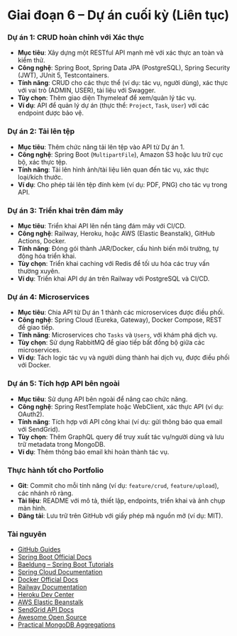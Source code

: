 # Giai đoạn 6 – Dự án cuối kỳ (Liên tục)

### Dự án 1: CRUD hoàn chỉnh với Xác thực
- **Mục tiêu**: Xây dựng một RESTful API mạnh mẽ với xác thực an toàn và kiểm thử.  
- **Công nghệ**: Spring Boot, Spring Data JPA (PostgreSQL), Spring Security (JWT), JUnit 5, Testcontainers.  
- **Tính năng**: CRUD cho các thực thể (ví dụ: tác vụ, người dùng), xác thực với vai trò (ADMIN, USER), tài liệu với Swagger.  
- **Tùy chọn**: Thêm giao diện Thymeleaf để xem/quản lý tác vụ.  
- **Ví dụ**: API để quản lý dự án (thực thể: `Project`, `Task`, `User`) với các endpoint được bảo vệ.  

### Dự án 2: Tải lên tệp
- **Mục tiêu**: Thêm chức năng tải lên tệp vào API từ Dự án 1.  
- **Công nghệ**: Spring Boot (`MultipartFile`), Amazon S3 hoặc lưu trữ cục bộ, xác thực tệp.  
- **Tính năng**: Tải lên hình ảnh/tài liệu liên quan đến tác vụ, xác thực loại/kích thước.  
- **Ví dụ**: Cho phép tải lên tệp đính kèm (ví dụ: PDF, PNG) cho tác vụ trong API.  

### Dự án 3: Triển khai trên đám mây
- **Mục tiêu**: Triển khai API lên nền tảng đám mây với CI/CD.  
- **Công nghệ**: Railway, Heroku, hoặc AWS (Elastic Beanstalk), GitHub Actions, Docker.  
- **Tính năng**: Đóng gói thành JAR/Docker, cấu hình biến môi trường, tự động hóa triển khai.  
- **Tùy chọn**: Triển khai caching với Redis để tối ưu hóa các truy vấn thường xuyên.  
- **Ví dụ**: Triển khai API dự án trên Railway với PostgreSQL và CI/CD.  

### Dự án 4: Microservices
- **Mục tiêu**: Chia API từ Dự án 1 thành các microservices được điều phối.  
- **Công nghệ**: Spring Cloud (Eureka, Gateway), Docker Compose, REST để giao tiếp.  
- **Tính năng**: Microservices cho `Tasks` và `Users`, với khám phá dịch vụ.  
- **Tùy chọn**: Sử dụng RabbitMQ để giao tiếp bất đồng bộ giữa các microservices.  
- **Ví dụ**: Tách logic tác vụ và người dùng thành hai dịch vụ, được điều phối với Docker.  

### Dự án 5: Tích hợp API bên ngoài
- **Mục tiêu**: Sử dụng API bên ngoài để nâng cao chức năng.  
- **Công nghệ**: Spring RestTemplate hoặc WebClient, xác thực API (ví dụ: OAuth2).  
- **Tính năng**: Tích hợp với API công khai (ví dụ: gửi thông báo qua email với SendGrid).  
- **Tùy chọn**: Thêm GraphQL query để truy xuất tác vụ/người dùng và lưu trữ metadata trong MongoDB.  
- **Ví dụ**: Thêm thông báo email khi hoàn thành tác vụ.  

### Thực hành tốt cho Portfolio
- **Git**: Commit cho mỗi tính năng (ví dụ: `feature/crud`, `feature/upload`), các nhánh rõ ràng.  
- **Tài liệu**: README với mô tả, thiết lập, endpoints, triển khai và ảnh chụp màn hình.  
- **Đăng tải**: Lưu trữ trên GitHub với giấy phép mã nguồn mở (ví dụ: MIT).  

### Tài nguyên
- [GitHub Guides](https://guides.github.com)  
- [Spring Boot Official Docs](https://spring.io/projects/spring-boot)  
- [Baeldung – Spring Boot Tutorials](https://www.baeldung.com)  
- [Spring Cloud Documentation](https://spring.io/projects/spring-cloud)  
- [Docker Official Docs](https://docs.docker.com)  
- [Railway Documentation](https://docs.railway.app)  
- [Heroku Dev Center](https://devcenter.heroku.com)  
- [AWS Elastic Beanstalk](https://docs.aws.amazon.com/elasticbeanstalk)  
- [SendGrid API Docs](https://docs.sendgrid.com)  
- [Awesome Open Source](https://awesomeopensource.com)  
- [Practical MongoDB Aggregations](https://university.mongodb.com/courses/MongoDB-Aggregations)